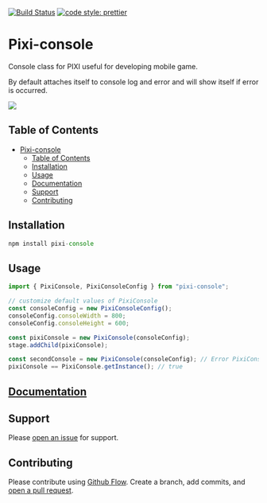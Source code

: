[![Build Status](https://travis-ci.com/jkanchelov/pixi-console.svg?branch=master)](https://travis-ci.com/jkanchelov/pixi-console) [![code style: prettier](https://img.shields.io/badge/code_style-prettier-ff69b4.svg?style=flat-square)](https://github.com/prettier/prettier)

# Pixi-console

Console class for PIXI useful for developing mobile game.

By default attaches itself to console log and error and will show itself if error is occurred.

![](https://github.com/jkanchelov/pixi-console/blob/master/img/example.png?raw=true)

## Table of Contents

- [Pixi-console](#pixi-console)
  - [Table of Contents](#table-of-contents)
  - [Installation](#installation)
  - [Usage](#usage)
  - [Documentation](#documentation)
  - [Support](#support)
  - [Contributing](#contributing)

## Installation

```javascript
npm install pixi-console
```

## Usage

```javascript
import { PixiConsole, PixiConsoleConfig } from "pixi-console";

// customize default values of PixiConsole
const consoleConfig = new PixiConsoleConfig();
consoleConfig.consoleWidth = 800;
consoleConfig.consoleHeight = 600;

const pixiConsole = new PixiConsole(consoleConfig);
stage.addChild(pixiConsole);

const secondConsole = new PixiConsole(consoleConfig); // Error PixiConsole is singleton..
pixiConsole == PixiConsole.getInstance(); // true
```

## [Documentation](https://jkanchelov.github.io/pixi-console/classes/pixiconsole.html)

## Support

Please [open an issue](https://github.com/jkanchelov/pixi-console/issues/new) for support.

## Contributing

Please contribute using [Github Flow](https://guides.github.com/introduction/flow/). Create a branch, add commits, and [open a pull request](https://github.com/jkanchelov/pixi-console/compare/).
